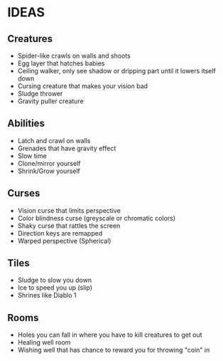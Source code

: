 # IDEAS

## Creatures

- Spider-like crawls on walls and shoots
- Egg layer that hatches babies
- Ceiling walker, only see shadow or dripping part until it lowers itself down
- Cursing creature that makes your vision bad
- Sludge thrower
- Gravity puller creature

## Abilities

- Latch and crawl on walls
- Grenades that have gravity effect
- Slow time
- Clone/mirror yourself
- Shrink/Grow yourself

## Curses

- Vision curse that limits perspective
- Color blindness curse (greyscale or chromatic colors)
- Shaky curse that rattles the screen
- Direction keys are remapped
- Warped perspective (Spherical)

## Tiles

- Sludge to slow you down
- Ice to speed you up (slip)
- Shrines like Diablo 1

## Rooms

- Holes you can fall in where you have to kill creatures to get out
- Healing well room
- Wishing well that has chance to reward you for throwing "coin" in
